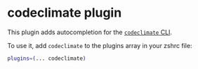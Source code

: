 # codeclimate plugin

This plugin adds autocompletion for the [`codeclimate` CLI](https://ghproxy.com/https://github.com/codeclimate/codeclimate).

To use it, add `codeclimate` to the plugins array in your zshrc file:
```zsh
plugins=(... codeclimate)
```
